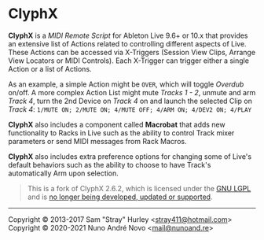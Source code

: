 ClyphX
======

**ClyphX** is a _MIDI Remote Script_ for Ableton Live 9.6+ or 10.x that provides
an extensive list of Actions related to controlling different aspects of Live.
These Actions can be accessed via X-Triggers (Session View Clips, Arrange View
Locators or MIDI Controls). Each X-Trigger can trigger either a single Action
or a list of Actions.

As an example, a simple Action might be `OVER`, which will toggle _Overdub_
on/off. A more complex Action List might mute _Tracks 1 - 2_, unmute and arm
_Track 4_, turn the 2nd Device on _Track 4_ on and launch the selected Clip on
_Track 4_: `1/MUTE ON; 2/MUTE ON; 4/MUTE OFF; 4/ARM ON; 4/DEV2 ON; 4/PLAY`

**ClyphX** also includes a component called **Macrobat** that adds new
functionality to Racks in Live such as the ability to control Track mixer
parameters or send MIDI messages from Rack Macros.

**ClyphX** also includes extra preference options for changing some of Live's
default behaviors such as the ability to choose to have Track's automatically
Arm upon selection.

> This is a fork of ClyphX 2.6.2, which is licensed under the [GNU LGPL][lic]
> and is [no longer being developed, updated or supported][note].

[lic]: https://spdx.org/licenses/LGPL-2.1-or-later.html "GNU LGPL 2.1 or later"
[note]: https://forum.nativekontrol.com/thread/992/current-version-clyphx-live-9
"nativeKONTROL Forum"

---
Copyright &copy; 2013-2017 Sam "Stray" Hurley <<stray411@hotmail.com>>  
Copyright &copy; 2020-2021 Nuno André Novo <<mail@nunoand.re>>